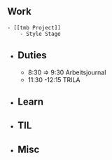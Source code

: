 ## Work
	- [[tmb Project]]
		- Style Stage
- ## Duties
	- 8:30 => 9:30 Arbeitsjournal
	- 11:30 -12:15 TRILA
- ## Learn
- ## TIL
- ## Misc